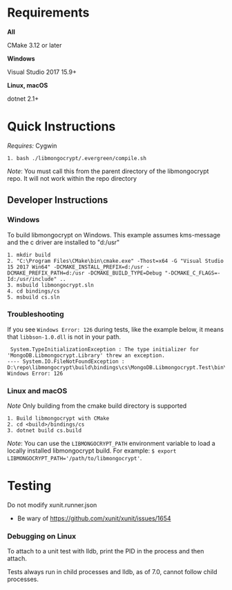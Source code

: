 # Requirements

__All__

CMake 3.12 or later

__Windows__

Visual Studio 2017 15.9+

__Linux, macOS__

dotnet 2.1+


# Quick Instructions

*Requires:* Cygwin
```
1. bash ./libmongocrypt/.evergreen/compile.sh
```
*Note*: You must call this from the parent directory of the libmongocrypt repo. It will not work within the repo directory


## Developer Instructions

### Windows
To build libmongocrypt on Windows. This example assumes kms-message and the c driver are installed to "d:/usr"

```
1. mkdir build
2. "C:\Program Files\CMake\bin\cmake.exe" -Thost=x64 -G "Visual Studio 15 2017 Win64" -DCMAKE_INSTALL_PREFIX=d:/usr -DCMAKE_PREFIX_PATH=d:/usr -DCMAKE_BUILD_TYPE=Debug "-DCMAKE_C_FLAGS=-Id:/usr/include" ..
3. msbuild libmongocrypt.sln
4. cd bindings/cs
5. msbuild cs.sln
```

### Troubleshooting

If you see `Windows Error: 126` during tests, like the example below, it means that `libbson-1.0.dll` is not in your path.

```
 System.TypeInitializationException : The type initializer for 'MongoDB.Libmongocrypt.Library' threw an exception.
---- System.IO.FileNotFoundException : D:\repo\libmongocrypt\build\bindings\cs\MongoDB.Libmongocrypt.Test\bin\x64\Debug\netcoreapp2.1\mongocrypt.dll, Windows Error: 126
```


### Linux and macOS

*Note* Only building from the cmake build directory is supported

```
1. Build libmongocrypt with CMake
2. cd <build>/bindings/cs
3. dotnet build cs.build
```
*Note*: You can use the ```LIBMONGOCRYPT_PATH``` environment variable to load a locally installed
libmongocrypt build. For example:
```$ export LIBMONGOCRYPT_PATH='/path/to/libmongocrypt'```.

# Testing
Do not modify xunit.runner.json
- Be wary of https://github.com/xunit/xunit/issues/1654

### Debugging on Linux
To attach to a unit test with lldb, print the PID in the process and then attach.

Tests always run in child processes and lldb, as of 7.0, cannot follow child processes.

